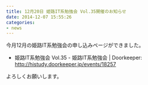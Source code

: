```yaml
---
title: 12月20日 姫路IT系勉強会 Vol.35開催のお知らせ
date: 2014-12-07 15:55:26
categories:
- news
---
```


今月12月の姫路IT系勉強会の申し込みページができました。

-   姫路IT系勉強会 Vol.35 - 姫路IT系勉強会 | Doorkeeper: <http://histudy.doorkeeper.jp/events/18257>

よろしくお願いします。
